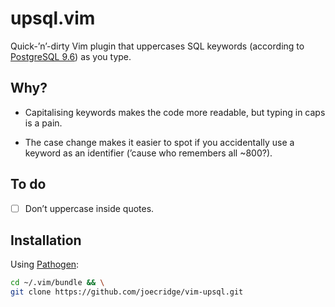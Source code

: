 # upsql.vim

Quick-’n’-dirty Vim plugin that uppercases SQL keywords (according to
[PostgreSQL 9.6][ref]) as you type.

## Why?

- Capitalising keywords makes the code more readable, but typing in caps is
  a pain.

- The case change makes it easier to spot if you accidentally use a keyword as
  an identifier (’cause who remembers all ~800?).

## To do

- [ ] Don’t uppercase inside quotes.

## Installation

Using [Pathogen](https://github.com/tpope/vim-pathogen):

```bash
cd ~/.vim/bundle && \
git clone https://github.com/joecridge/vim-upsql.git
```

[ref]: https://www.postgresql.org/docs/9.6/static/sql-keywords-appendix.html
